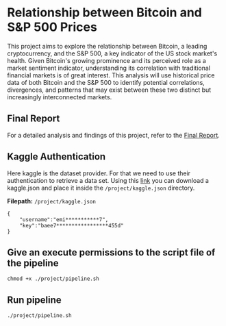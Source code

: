 # Relationship between Bitcoin and S&P 500 Prices

This project aims to explore the relationship between Bitcoin, a leading cryptocurrency, and the S&P 500, a key indicator of the US stock market's health. Given Bitcoin's growing prominence and its perceived role as a market sentiment indicator, understanding its correlation with traditional financial markets is of great interest. This analysis will use historical price data of both Bitcoin and the S&P 500 to identify potential correlations, divergences, and patterns that may exist between these two distinct but increasingly interconnected markets.

## Final Report

For a detailed analysis and findings of this project, refer to the [Final Report](./project/report.ipynb).


## Kaggle Authentication
Here kaggle is the dataset provider. For that we need to use their authentication to retrieve a data set.
Using this [link](https://www.kaggle.com/settings) you can download a kaggle.json and place it inside the `/project/kaggle.json`
directory.

**Filepath:** `/project/kaggle.json`

```
{
	"username":"emi***********7",
	"key":"baee7*****************455d"
}
```

## Give an execute permissions to the script file of the pipeline
```
chmod +x ./project/pipeline.sh
```

## Run pipeline
```
./project/pipeline.sh
```
